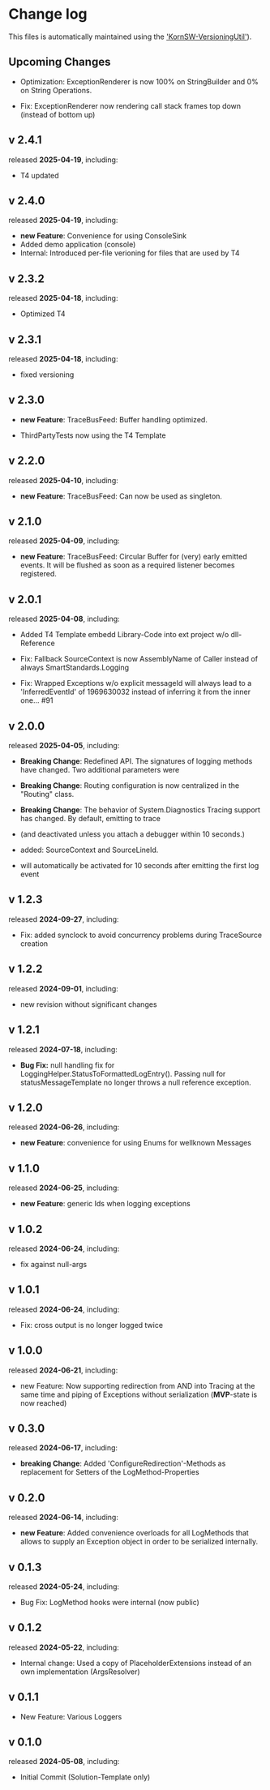 # Change log

This files is automatically maintained using the ['KornSW-VersioningUtil'](https://github.com/KornSW/VersioningUtil)).

## Upcoming Changes

- Optimization: ExceptionRenderer is now 100% on StringBuilder and 0% on String Operations.

- Fix: ExceptionRenderer now rendering call stack frames top down (instead of bottom up)

## v 2.4.1
released **2025-04-19**, including:
 - T4 updated



## v 2.4.0
released **2025-04-19**, including:
 - **new Feature**: Convenience for using ConsoleSink
 - Added demo application (console)
 - Internal: Introduced per-file verioning for files that are used by T4



## v 2.3.2
released **2025-04-18**, including:
 - Optimized T4



## v 2.3.1

released **2025-04-18**, including:

 - fixed versioning

## v 2.3.0

- **new Feature**: TraceBusFeed: Buffer handling optimized.

- ThirdPartyTests now using the T4 Template

## v 2.2.0

released **2025-04-10**, including:

 - **new Feature**: TraceBusFeed: Can now be used as singleton.

## v 2.1.0

released **2025-04-09**, including:

 - **new Feature**: TraceBusFeed: Circular Buffer for (very) early emitted events. It will be flushed as soon as a required listener becomes
   registered.

## v 2.0.1

released **2025-04-08**, including:

 - Added T4 Template embedd Library-Code into ext project w/o dll-Reference
  
 - Fix: Fallback SourceContext is now AssemblyName of Caller instead of always SmartStandards.Logging
 
 - Fix: Wrapped Exceptions w/o explicit messageId will always lead to a 'InferredEventId' of 1969630032 instead of inferring it from the inner one... #91

## v 2.0.0

released **2025-04-05**, including:

 - **Breaking Change**: Redefined API. The signatures of logging methods have changed. Two additional parameters were
 
 - **Breaking Change**: Routing configuration is now centralized in the "Routing" class.

 - **Breaking Change**: The behavior of System.Diagnostics Tracing support has changed. By default, emitting to trace
 
 - (and deactivated unless you attach a debugger within 10 seconds.)
 
 - added: SourceContext and SourceLineId.
 
 - will automatically be activated for 10 seconds after emitting the first log event

## v 1.2.3

released **2024-09-27**, including:
 - Fix: added synclock to avoid concurrency problems during TraceSource creation



## v 1.2.2
released **2024-09-01**, including:
 - new revision without significant changes



## v 1.2.1
released **2024-07-18**, including:
 - **Bug Fix:** null handling fix for LoggingHelper.StatusToFormattedLogEntry(). Passing null for statusMessageTemplate no longer throws a null reference exception.



## v 1.2.0
released **2024-06-26**, including:
 - **new Feature**: convenience for using Enums for wellknown Messages



## v 1.1.0
released **2024-06-25**, including:
 - **new Feature**: generic Ids when logging exceptions



## v 1.0.2
released **2024-06-24**, including:
 - fix against null-args



## v 1.0.1

released **2024-06-24**, including:

 - Fix: cross output is no longer logged twice

## v 1.0.0

released **2024-06-21**, including:

 - new Feature: Now supporting redirection from AND into Tracing at the same time and piping of Exceptions without serialization (**MVP**-state is now reached)

## v 0.3.0

released **2024-06-17**, including:

 - **breaking Change**: Added 'ConfigureRedirection'-Methods as replacement for Setters of the LogMethod-Properties

## v 0.2.0

released **2024-06-14**, including:

 - **new Feature**: Added convenience overloads for all LogMethods that allows to supply an Exception object in order to be serialized internally.

## v 0.1.3

released **2024-05-24**, including:

 - Bug Fix: LogMethod hooks were internal (now public)

## v 0.1.2

released **2024-05-22**, including:

 - Internal change: Used a copy of PlaceholderExtensions instead of an own implementation (ArgsResolver)

## v 0.1.1

- New Feature: Various Loggers

## v 0.1.0

released **2024-05-08**, including:

 - Initial Commit (Solution-Template only)

